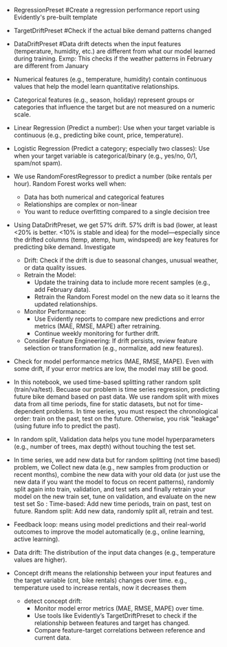 - RegressionPreset   #Create a regression performance report using Evidently's pre-built template
- TargetDriftPreset  #Check if the actual bike demand patterns changed
- DataDriftPreset    #Data drift detects when the input features (temperature, humidity, etc.) are different from what our model learned during training. Exmp: This checks if the weather patterns in February are different from January

- Numerical features (e.g., temperature, humidity) contain continuous values that help the model learn quantitative relationships.
- Categorical features (e.g., season, holiday) represent groups or categories that influence the target but are not measured on a numeric scale.

- Linear Regression (Predict a number): Use when your target variable is continuous (e.g., predicting bike count, price, temperature).
- Logistic Regression (Predict a category; especially two classes): Use when your target variable is categorical/binary (e.g., yes/no, 0/1, spam/not spam).

- We use RandomForestRegressor to predict a number (bike rentals per hour). Random Forest works well when:
    - Data has both numerical and categorical features
    - Relationships are complex or non-linear
    - You want to reduce overfitting compared to a single decision tree

- Using DataDriftPreset, we get 57% drift. 57% drift is bad (lower, at least <20% is better. <10% is stable and idea) for the model—especially since the drifted columns (temp, atemp, hum, windspeed) are key features for predicting bike demand. Investigate 
    - Drift: Check if the drift is due to seasonal changes, unusual weather, or data quality issues.
    - Retrain the Model: 
        - Update the training data to include more recent samples (e.g., add February data). 
        - Retrain the Random Forest model on the new data so it learns the updated relationships.
    - Monitor Performance: 
        - Use Evidently reports to compare new predictions and error metrics (MAE, RMSE, MAPE) after retraining. 
        - Continue weekly monitoring for further drift.
    - Consider Feature Engineering: If drift persists, review feature selection or transformation (e.g., normalize, add new features).


- Check for model performance metrics (MAE, RMSE, MAPE). Even with some drift, if your error metrics are low, the model may still be good.

- In this notebook, we used time-based splitting rather random split (train/va/test). Becuase our problem is time series regression, predicting future bike demand based on past data. We use random split with mixes data from all time periods, fine for static datasets, but not for time-dependent problems. In time series, you must respect the chronological order: train on the past, test on the future. Otherwise, you risk "leakage" (using future info to predict the past).

- In random split, Validation data helps you tune model hyperparameters (e.g., number of trees, max depth) without touching the test set.

- In time series, we add new data but for random splitting (not time based) problem, we Collect new data (e.g., new samples from production or recent months), combine the new data with your old data (or just use the new data if you want the model to focus on recent patterns), randomly split again into train, validation, and test sets and finally retrain your model on the new train set, tune on validation, and evaluate on the new test set
So : Time-based: Add new time periods, train on past, test on future. Random split: Add new data, randomly split all, retrain and test.

- Feedback loop: means using model predictions and their real-world outcomes to improve the model automatically (e.g., online learning, active learning).

- Data drift: The distribution of the input data changes (e.g., temperature values are higher).

- Concept drift means the relationship between your input features and the target variable (cnt, bike rentals) changes over time. e.g., temperature used to increase rentals, now it decreases them
    - detect concept drift:
        - Monitor model error metrics (MAE, RMSE, MAPE) over time.
        - Use tools like Evidently’s TargetDriftPreset to check if the relationship between features and target has changed.
        - Compare feature-target correlations between reference and current data.